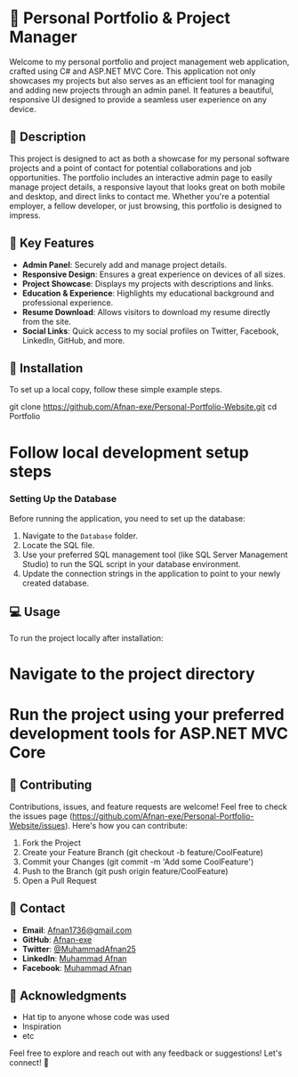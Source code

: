 # 🌟 Personal Portfolio & Project Manager

Welcome to my personal portfolio and project management web application, crafted using C# and ASP.NET MVC Core. This application not only showcases my projects but also serves as an efficient tool for managing and adding new projects through an admin panel. It features a beautiful, responsive UI designed to provide a seamless user experience on any device.

## 📑 Description

This project is designed to act as both a showcase for my personal software projects and a point of contact for potential collaborations and job opportunities. The portfolio includes an interactive admin page to easily manage project details, a responsive layout that looks great on both mobile and desktop, and direct links to contact me. Whether you're a potential employer, a fellow developer, or just browsing, this portfolio is designed to impress.

## 🌟 Key Features

- **Admin Panel**: Securely add and manage project details.
- **Responsive Design**: Ensures a great experience on devices of all sizes.
- **Project Showcase**: Displays my projects with descriptions and links.
- **Education & Experience**: Highlights my educational background and professional experience.
- **Resume Download**: Allows visitors to download my resume directly from the site.
- **Social Links**: Quick access to my social profiles on Twitter, Facebook, LinkedIn, GitHub, and more.

## 🚀 Installation

To set up a local copy, follow these simple example steps.

git clone https://github.com/Afnan-exe/Personal-Portfolio-Website.git
cd Portfolio
# Follow local development setup steps

### Setting Up the Database

Before running the application, you need to set up the database:

1. Navigate to the `Database` folder.
2. Locate the SQL file.
3. Use your preferred SQL management tool (like SQL Server Management Studio) to run the SQL script in your database environment.
4. Update the connection strings in the application to point to your newly created database.

## 💻 Usage

To run the project locally after installation:

# Navigate to the project directory
# Run the project using your preferred development tools for ASP.NET MVC Core

## 🤝 Contributing

Contributions, issues, and feature requests are welcome! Feel free to check the issues page (https://github.com/Afnan-exe/Personal-Portfolio-Website/issues). Here's how you can contribute:

1. Fork the Project
2. Create your Feature Branch (git checkout -b feature/CoolFeature)
3. Commit your Changes (git commit -m 'Add some CoolFeature')
4. Push to the Branch (git push origin feature/CoolFeature)
5. Open a Pull Request

## 📮 Contact

- **Email**: Afnan1736@gmail.com
- **GitHub**: [Afnan-exe](https://github.com/Afnan-exe)
- **Twitter**: [@MuhammadAfnan25](https://twitter.com/MuhammadAfnan25)
- **LinkedIn**: [Muhammad Afnan](https://pk.linkedin.com/in/muhammad-afnan-61567a260?trk=people-guest_people_search-card)
- **Facebook**: [Muhammad Afnan](https://www.facebook.com/profile.php?id=100054603271648)

## 💖 Acknowledgments

- Hat tip to anyone whose code was used
- Inspiration
- etc

Feel free to explore and reach out with any feedback or suggestions! Let's connect! 🚀
